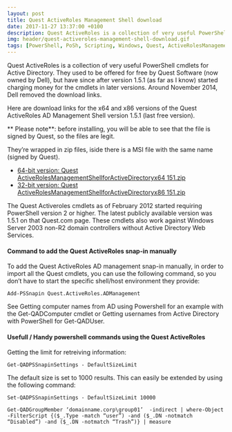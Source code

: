 ```yaml
---
layout: post
title: Quest ActiveRoles Management Shell download
date: 2017-11-27 13:37:00 +0100
description: Quest ActiveRoles is a collection of very useful PowerShell cmdlets for Active Directory
img: header/quest-activeroles-management-shell-download.gif
tags: [PowerShell, PoSh, Scripting, Windows, Quest, ActiveRolesManagement]
---
```

Quest ActiveRoles is a collection of very useful PowerShell cmdlets for Active Directory. They used to be offered for free by Quest Software (now owned by Dell), but have since after version 1.5.1 (as far as I know) started charging money for the cmdlets in later versions. Around November 2014, Dell removed the download links.

Here are download links for the x64 and x86 versions of the Quest ActiveRoles AD Management Shell version 1.5.1 (last free version).

** Please note**: before installing, you will be able to see that the file is signed by Quest, so the files are legit.

They’re wrapped in zip files, iside there is a MSI file with the same name (signed by Quest).

*	[64-bit version: Quest ActiveRolesManagementShellforActiveDirectoryx64 151.zip](/assets/bin/Quest_ActiveRolesManagementShellforActiveDirectoryx64_151.zip)
*	[32-bit version: Quest ActiveRolesManagementShellforActiveDirectoryx86 151.zip](/assets/bin/Quest_ActiveRolesManagementShellforActiveDirectoryx86_151.zip)

The Quest Activeroles cmdlets as of February 2012 started requiring PowerShell version 2 or higher. The latest publicly available version was 1.5.1 on that Quest.com page. These cmdlets also work against Windows Server 2003 non-R2 domain controllers without Active Directory Web Services.

#### Command to add the Quest ActiveRoles snap-in manually

To add the Quest ActiveRoles AD management snap-in manually, in order to import all the Quest cmdlets, you can use the following command, so you don’t have to start the specific shell/host environment they provide:

```Add-PSSnapin Quest.ActiveRoles.ADManagement```

See Getting computer names from AD using Powershell for an example with the Get-QADComputer cmdlet or Getting usernames from Active Directory with PowerShell for Get-QADUser.

#### Usefull / Handy powershell commands using the Quest ActiveRoles

Getting the limit for retreiving information:

```Get-QADPSSnapinSettings - DefaultSizeLimit```

The default size is set to 1000 results. This can easily be extended by using the following command:

```Set-QADPSSnapinSettings - DefaultSizeLimit 10000```

```Get-QADGroupMember ‘domainname.corp\group01’  -indirect | where-Object -FilterScript {($_.Type -match “user”) -and ($_.DN -notmatch “Disabled”) -and ($_.DN -notmatch “Trash”)} | measure```

